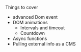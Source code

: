 Things to cover
- advanced Dom event
- DOM animations
  - Intervals and timeout
  - Countdown
- Async functions 
- Pulling external info as a CMS